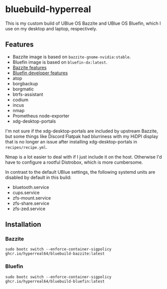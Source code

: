 # bluebuild-hyperreal

This is my custom build of UBlue OS Bazzite and UBlue OS Bluefin, which I use on my desktop and laptop, respectively.

## Features

* Bazzite image is based on `bazzite-gnome-nvidia:stable`.
* Bluefin image is based on `bluefin-dx:latest`.
* [Bazzite features](https://bazzite.gg)
* [Bluefin developer features](https://projectbluefin.io/)
* atop
* borgbackup
* borgmatic
* btrfs-assistant
* codium
* incus
* nmap
* Prometheus node-exporter
* xdg-desktop-portals

I'm not sure if the xdg-desktop-portals are included by upstream Bazzite, but some things like Discord Flatpak had blurriness with my HiDPI display that is no longer an issue after installing xdg-desktop-portals in `recipes/recipe.yml`.

Nmap is a lot easier to deal with if I just include it on the host. Otherwise I'd have to configure a rootful Distrobox, which is more cumbersome.

In contrast to the default UBlue settings, the following systemd units are disabled by default in this build:

* bluetooth.service
* cups.service
* zfs-mount.service
* zfs-share.service
* zfs-zed.service

## Installation

### Bazzite

```shell
sudo bootc switch --enforce-container-sigpolicy ghcr.io/hyperreal64/bluebuild-bazzite:latest
```

### Bluefin

```shell
sudo bootc switch --enforce-container-sigpolicy ghcr.io/hyperreal64/bluebuild-bluefin:latest
```
